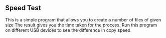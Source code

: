 Speed Test
----------------

This is a simple program that allows you to create a number of files of given size
The result gives you the time taken for the process.
Run this program on different USB devices to see the difference in copy speed.
